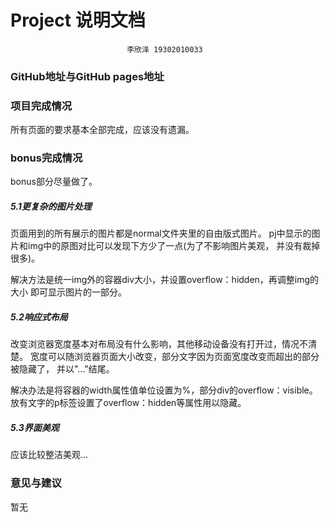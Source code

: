 Project 说明文档
==========
                              李欣泽 19302010033
### GitHub地址与GitHub pages地址






### 项目完成情况
所有页面的要求基本全部完成，应该没有遗漏。

### bonus完成情况
bonus部分尽量做了。
##### 5.1更复杂的图片处理
页面用到的所有展示的图片都是normal文件夹里的自由版式图片。
pj中显示的图片和img中的原图对比可以发现下方少了一点(为了不影响图片美观，
并没有裁掉很多)。

解决方法是统一img外的容器div大小，并设置overflow：hidden，再调整img的大小
即可显示图片的一部分。

##### 5.2响应式布局
改变浏览器宽度基本对布局没有什么影响，其他移动设备没有打开过，情况不清楚。
宽度可以随浏览器页面大小改变，部分文字因为页面宽度改变而超出的部分被隐藏了，
并以"..."结尾。

解决办法是将容器的width属性值单位设置为%，部分div的overflow：visible。
放有文字的p标签设置了overflow：hidden等属性用以隐藏。

##### 5.3界面美观
应该比较整洁美观...

### 意见与建议
暂无